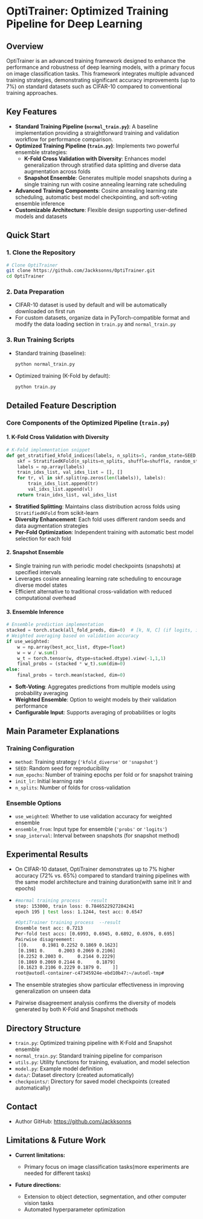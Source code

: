 # OptiTrainer: Optimized Training Pipeline for Deep Learning

## Overview

OptiTrainer is an advanced training framework designed to enhance the performance and robustness of deep learning models, with a primary focus on image classification tasks. This framework integrates multiple advanced training strategies, demonstrating significant accuracy improvements (up to 7%) on standard datasets such as CIFAR-10 compared to conventional training approaches.

## Key Features

- **Standard Training Pipeline (`normal_train.py`)**: A baseline implementation providing a straightforward training and validation workflow for performance comparison.
- **Optimized Training Pipeline (`train.py`)**: Implements two powerful ensemble strategies:
  - **K-Fold Cross Validation with Diversity**: Enhances model generalization through stratified data splitting and diverse data augmentation across folds
  - **Snapshot Ensemble**: Generates multiple model snapshots during a single training run with cosine annealing learning rate scheduling
- **Advanced Training Components**: Cosine annealing learning rate scheduling, automatic best model checkpointing, and soft-voting ensemble inference
- **Customizable Architecture**: Flexible design supporting user-defined models and datasets

## Quick Start

### 1. Clone the Repository

```bash
# Clone OptiTrainer
git clone https://github.com/Jackksonns/OptiTrainer.git
cd OptiTrainer
```

### 2. Data Preparation

- CIFAR-10 dataset is used by default and will be automatically downloaded on first run
- For custom datasets, organize data in PyTorch-compatible format and modify the data loading section in `train.py` and `normal_train.py`

### 3. Run Training Scripts

- Standard training (baseline):

  ```bash
  python normal_train.py
  ```

- Optimized training (K-Fold by default):

  ```bash
  python train.py
  ```

## Detailed Feature Description

### Core Components of the Optimized Pipeline (`train.py`)

#### 1. K-Fold Cross Validation with Diversity

```python
# K-Fold implementation snippet
def get_stratified_kfold_indices(labels, n_splits=5, random_state=SEED, shuffle=True):
    skf = StratifiedKFold(n_splits=n_splits, shuffle=shuffle, random_state=random_state)
    labels = np.array(labels)
    train_idxs_list, val_idxs_list = [], []
    for tr, vl in skf.split(np.zeros(len(labels)), labels):
        train_idxs_list.append(tr)
        val_idxs_list.append(vl)
    return train_idxs_list, val_idxs_list
```

- **Stratified Splitting**: Maintains class distribution across folds using `StratifiedKFold` from scikit-learn
- **Diversity Enhancement**: Each fold uses different random seeds and data augmentation strategies
- **Per-Fold Optimization**: Independent training with automatic best model selection for each fold

#### 2. Snapshot Ensemble

- Single training run with periodic model checkpoints (snapshots) at specified intervals
- Leverages cosine annealing learning rate scheduling to encourage diverse model states
- Efficient alternative to traditional cross-validation with reduced computational overhead

#### 3. Ensemble Inference

```python
# Ensemble prediction implementation
stacked = torch.stack(all_fold_preds, dim=0)  # [k, N, C] (if logits, it's logits)
# Weighted averaging based on validation accuracy
if use_weighted:
    w = np.array(best_acc_list, dtype=float)
    w = w / w.sum()
    w_t = torch.tensor(w, dtype=stacked.dtype).view(-1,1,1)
    final_probs = (stacked * w_t).sum(dim=0)
else:
    final_probs = torch.mean(stacked, dim=0)
```

- **Soft-Voting**: Aggregates predictions from multiple models using probability averaging
- **Weighted Ensemble**: Option to weight models by their validation performance
- **Configurable Input**: Supports averaging of probabilities or logits

## Main Parameter Explanations

### Training Configuration

- `method`: Training strategy (`'kfold_diverse'` or `'snapshot'`)
- `SEED`: Random seed for reproducibility
- `num_epochs`: Number of training epochs per fold or for snapshot training
- `init_lr`: Initial learning rate
- `n_splits`: Number of folds for cross-validation

### Ensemble Options

- `use_weighted`: Whether to use validation accuracy for weighted ensemble
- `ensemble_from`: Input type for ensemble (`'probs'` or `'logits'`)
- `snap_interval`: Interval between snapshots (for snapshot method)

## Experimental Results

- On CIFAR-10 dataset, OptiTrainer demonstrates up to 7% higher accuracy (72% vs. 65%) compared to standard training pipelines with the same model architecture and training duration(with same init lr and epochs)

- ```bash
  #mormal training process  --result
  step: 153000, train loss: 0.7846522927284241
  epoch 195 | test loss: 1.1244, test acc: 0.6547
  
  #OptiTrainer training process  --result
  Ensemble test acc: 0.7213
  Per-fold test accs: [0.6993, 0.6945, 0.6892, 0.6976, 0.695]
  Pairwise disagreement:
   [[0.     0.1981 0.2252 0.1869 0.1623]
   [0.1981 0.     0.2003 0.2069 0.2106]
   [0.2252 0.2003 0.     0.2144 0.2229]
   [0.1869 0.2069 0.2144 0.     0.1879]
   [0.1623 0.2106 0.2229 0.1879 0.    ]]
  root@autodl-container-c47345924e-ebd10b47:~/autodl-tmp# 
  ```

- The ensemble strategies show particular effectiveness in improving generalization on unseen data

- Pairwise disagreement analysis confirms the diversity of models generated by both K-Fold and Snapshot methods

## Directory Structure

- `train.py`: Optimized training pipeline with K-Fold and Snapshot ensemble
- `normal_train.py`: Standard training pipeline for comparison
- `utils.py`: Utility functions for training, evaluation, and model selection
- `model.py`: Example model definition
- `data/`: Dataset directory (created automatically)
- `checkpoints/`: Directory for saved model checkpoints (created automatically)

## Contact

- Author GitHub: https://github.com/Jackksonns

## Limitations & Future Work

- **Current limitations:**
  - Primary focus on image classification tasks(more experiments are needed for different tasks)

- **Future directions:**
  - Extension to object detection, segmentation, and other computer vision tasks
  - Automated hyperparameter optimization
